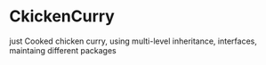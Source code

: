 # CkickenCurry
just Cooked chicken curry, using multi-level inheritance, interfaces, maintaing different packages
